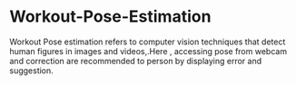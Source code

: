 # Workout-Pose-Estimation
 Workout Pose estimation refers to computer vision techniques that detect human figures in images and videos,.Here , accessing pose from webcam and  correction are recommended to person by displaying error and suggestion.
